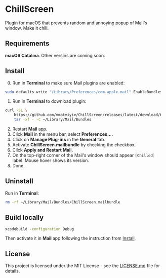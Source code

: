 # ChillScreen

Plugin for macOS that prevents random and annoying popup of Mail's window. Make it chill.

## Requirements

**macOS Catalina**. Other versins are coming soon.

## Install

0. Run in **Terminal** to make sure Mail plugins are enabled:
```bash
sudo defaults write "/Library/Preferences/com.apple.mail" EnableBundles 1
```
1. Run in **Terminal** to download plugin:
```bash
curl -SL \
    https://github.com/mmatviyiv/ChillScreen/releases/latest/download/ChillScreen.mailbundle.zip | \
    tar -xf - -C ~/Library/Mail/Bundles
```
2. Restart **Mail** app.
3. Click **Mail** in the menu bar, select **Preferences…**.
4. Click on **Manage Plug-ins** in the **General** tab.
5. Activate **ChillScreen.mailbundle** by checking the checkbox.
6. Click **Apply and Restart Mail**.
7. On the top-right corner of the Mail's window should appear `[Chilled]` label. Mouse hover shows its version.
8. Done.

## Uninstall

Run in **Terminal**:
```bash
rm -rf ~/Library/Mail/Bundles/ChillScreen.mailbundle
```

## Build locally

```bash
xcodebuild -configuration Debug
```

Then activate it in **Mail** app following the instruction from [Install](#Install).

## License

This project is licensed under the MIT License - see the [LICENSE.md](LICENSE.md) file for details.
